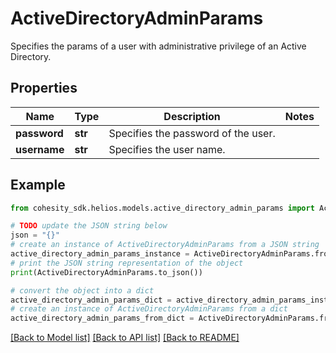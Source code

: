 # ActiveDirectoryAdminParams

Specifies the params of a user with administrative privilege of an Active Directory.

## Properties

Name | Type | Description | Notes
------------ | ------------- | ------------- | -------------
**password** | **str** | Specifies the password of the user. | 
**username** | **str** | Specifies the user name. | 

## Example

```python
from cohesity_sdk.helios.models.active_directory_admin_params import ActiveDirectoryAdminParams

# TODO update the JSON string below
json = "{}"
# create an instance of ActiveDirectoryAdminParams from a JSON string
active_directory_admin_params_instance = ActiveDirectoryAdminParams.from_json(json)
# print the JSON string representation of the object
print(ActiveDirectoryAdminParams.to_json())

# convert the object into a dict
active_directory_admin_params_dict = active_directory_admin_params_instance.to_dict()
# create an instance of ActiveDirectoryAdminParams from a dict
active_directory_admin_params_from_dict = ActiveDirectoryAdminParams.from_dict(active_directory_admin_params_dict)
```
[[Back to Model list]](../README.md#documentation-for-models) [[Back to API list]](../README.md#documentation-for-api-endpoints) [[Back to README]](../README.md)


